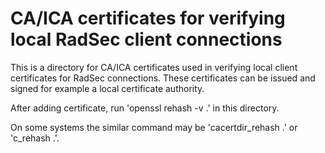 # CA/ICA certificates for verifying local RadSec client connections

This is a directory for CA/ICA certificates used in verifying
local client certificates for RadSec connections. These certificates
can be issued and signed for example a local certificate authority.

After adding certificate, run 'openssl rehash -v .' in this directory.

On some systems the similar command may be 'cacertdir_rehash .' or
'c_rehash .'.

